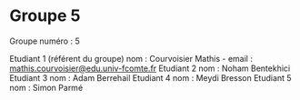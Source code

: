 # Groupe 5
Groupe numéro : 5

Etudiant 1 (référent du groupe)   nom : Courvoisier Mathis   -   email : mathis.courvoisier@edu.univ-fcomte.fr
Etudiant 2 nom : Noham Bentekhici
Etudiant 3 nom : Adam Berrehail 
Etudiant 4 nom : Meydi Bresson
Etudiant 5 nom : Simon Parmé
